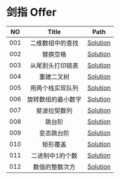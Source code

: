 # 剑指 Offer

| NO | Title | Path |
| :-: | :---: | :--: |
| 001 | 二维数组中的查找 | [Solution](./src/com/_001) |
| 002 | 替换空格 | [Solution](./src/com/_002) |
| 003 | 从尾到头打印链表 | [Solution](./src/com/_003) |
| 004 | 重建二叉树 | [Solution](./src/com/_004) |
| 005 | 用两个栈实现队列 | [Solution](./src/com/_005) |
| 006 | 旋转数组的最小数字 | [Solution](./src/com/_006) |
| 007 | 斐波拉契数列 | [Solution](./src/com/_007) |
| 008 | 跳台阶 | [Solution](./src/com/_008) |
| 009 | 变态跳台阶 | [Solution](./src/com/_009) |
| 010 | 矩形覆盖 | [Solution](./src/com/_010) |
| 011 | 二进制中1的个数 | [Solution](./src/com/_011) |
| 012 | 数值的整数次方 | [Solution](./src/com/_012) |

